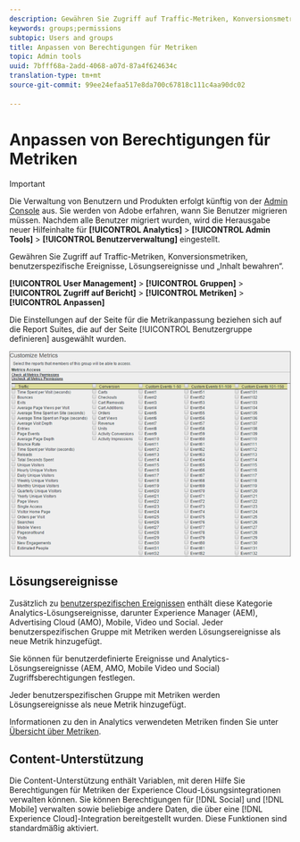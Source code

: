 ```yaml
---
description: Gewähren Sie Zugriff auf Traffic-Metriken, Konversionsmetriken, benutzerspezifische Ereignisse, Lösungsereignisse und „Inhalt bewahren“.
keywords: groups;permissions
subtopic: Users and groups
title: Anpassen von Berechtigungen für Metriken
topic: Admin tools
uuid: 7bfff68a-2add-4068-a07d-87a4f624634c
translation-type: tm+mt
source-git-commit: 99ee24efaa517e8da700c67818c111c4aa90dc02

---
```



# Anpassen von Berechtigungen für Metriken

>[!IMPORTANT]
>
>Die Verwaltung von Benutzern und Produkten erfolgt künftig von der [Admin Console](https://helpx.adobe.com/de/enterprise/using/admin-console.html) aus. Sie werden von Adobe erfahren, wann Sie Benutzer migrieren müssen. Nachdem alle Benutzer migriert wurden, wird die Herausgabe neuer Hilfeinhalte für **[!UICONTROL Analytics]** > **[!UICONTROL Admin Tools]** > **[!UICONTROL Benutzerverwaltung]** eingestellt.

Gewähren Sie Zugriff auf Traffic-Metriken, Konversionsmetriken, benutzerspezifische Ereignisse, Lösungsereignisse und „Inhalt bewahren“.

**[!UICONTROL User Management]** > **[!UICONTROL Gruppen]** > **[!UICONTROL Zugriff auf Bericht]** > **[!UICONTROL Metriken]** > **[!UICONTROL Anpassen]**

Die Einstellungen auf der Seite für die Metrikanpassung beziehen sich auf die Report Suites, die auf der Seite [!UICONTROL Benutzergruppe definieren] ausgewählt wurden.

![](assets/customize-metrics.png)

## Lösungsereignisse

Zusätzlich zu [benutzerspezifischen Ereignissen](https://marketing.adobe.com/resources/help/de_DE/sc/implement/events.html) enthält diese Kategorie Analytics-Lösungsereignisse, darunter Experience Manager (AEM), Advertising Cloud (AMO), Mobile, Video und Social. Jeder benutzerspezifischen Gruppe mit Metriken werden Lösungsereignisse als neue Metrik hinzugefügt.

Sie können für benutzerdefinierte Ereignisse und Analytics-Lösungsereignisse (AEM, AMO, Mobile Video und Social) Zugriffsberechtigungen festlegen.

Jeder benutzerspezifischen Gruppe mit Metriken werden Lösungsereignisse als neue Metrik hinzugefügt.

Informationen zu den in Analytics verwendeten Metriken finden Sie unter [Übersicht über Metriken](/help/components/c-variables/c-metrics/metricslist.md).

## Content-Unterstützung

Die Content-Unterstützung enthält Variablen, mit deren Hilfe Sie Berechtigungen für Metriken der Experience Cloud-Lösungsintegrationen verwalten können. Sie können Berechtigungen für [!DNL Social] und [!DNL Mobile] verwalten sowie beliebige andere Daten, die über eine [!DNL Experience Cloud]-Integration bereitgestellt wurden. Diese Funktionen sind standardmäßig aktiviert.
